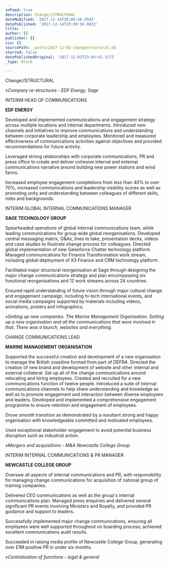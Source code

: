 ```yaml
---
inFeed: true
description: Change//STRUCTURAL
dateModified: '2017-12-14T20:09:56.058Z'
datePublished: '2017-12-14T20:09:56.883Z'
title: ''
author: []
publisher: {}
via: {}
sourcePath: _posts/2017-12-02-changestructural.md
starred: false
datePublishedOriginal: '2017-12-02T23:04:42.317Z'
_type: Blurb

---
```

Change//STRUCTURAL

_»Company re-structures - EDF Energy, Sage_

INTERIM HEAD OF COMMUNICATIONS

**EDF ENERGY**

Developed and implemented communications and engagement strategy across multiple locations and internal departments. Introduced new channels and initiatives to improve communications and understanding between corporate leadership and employees. Monitored and measured effectiveness of communications activities against objectives and provided recommendations for future activity.

Leveraged strong relationships with corporate communications, PR and press office to create and deliver cohesive internal and external communications narrative around building new power stations and wind farms.

Increased employee engagement completions from less than 40% to over 70%, increased communications and leadership visibility scores as well as promoting unity and understanding between colleagues of different skills, roles and backgrounds.

INTERIM GLOBAL INTERNAL COMMUNICATIONS MANAGER

**SAGE TECHNOLOGY GROUP**

Spearheaded operations of global internal communications team, while leading communications for group wide global reorganisations. Developed central messaging matrix, Q&As, lines to take, presentation decks, videos and case studies to illustrate change process for colleagues. Directed global implementation of new Salesforce Chatter technology platform. Managed communications for Finance Transformation work stream, including global deployment of X3 Finance and CRM technology platform.

Facilitated major structural reorganisation at Sage through designing the major change communications strategy and plan encompassing six functional reorganisations and 12 work streams across 24 countries.

Ensured rapid understanding of future vision through major cultural change and engagement campaign, including hi-tech international events, and social media campaigns supported by materials including videos, animations, posters and infographics.

_»Setting up new companies. The Marine Management Organisation. Setting up a new organisation and all the communications that were involved in that. There was a launch, websites and everything._

CHANGE COMMUNICATIONS LEAD

**MARINE MANAGEMENT ORGANISATION**

Supported the successful creation and development of a new organisation to manage the British coastline formed from part of DEFRA. Directed the creation of new brand and development of website and other internal and external collateral. Set up all of the change communications around relocating and hiring employees. Created and recruited for a new communications function of twelve people. Introduced a suite of internal communications channels to help share understanding and knowledge as well as to promote engagement and interaction between diverse employees and leaders. Developed and implemented a comprehensive engagement programme to ensure retention and engagement of employees.

Drove smooth transition as demonstrated by a resultant strong and happy organisation with knowledgeable committed and motivated employees.

Used exceptional stakeholder engagement to avoid potential business disruption such as industrial action.

_»Mergers and acquisitions - M&A Newcastle College Group_

INTERIM INTERNAL COMMUNICATIONS & PR MANAGER

**NEWCASTLE COLLEGE GROUP**

Oversaw all aspects of internal communications and PR, with responsibility for managing change communications for acquisition of national group of training companies.

Delivered CEO communications as well as the group's internal communications plan. Managed press enquiries and delivered several significant PR events involving Ministers and Royalty, and provided PR guidance and support to leaders.

Successfully implemented major change communications, ensuring all employees were well supported throughout on boarding process; achieved excellent communications audit results.

Succeeded in raising media profile of Newcastle College Group, generating over £1M positive PR in under six months.

_»Centralisation of functions - legal & general_